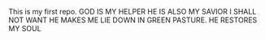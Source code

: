 This is my first repo. GOD IS MY HELPER
HE IS ALSO MY SAVIOR
I SHALL NOT WANT
HE MAKES ME LIE DOWN IN GREEN PASTURE.
HE RESTORES MY SOUL